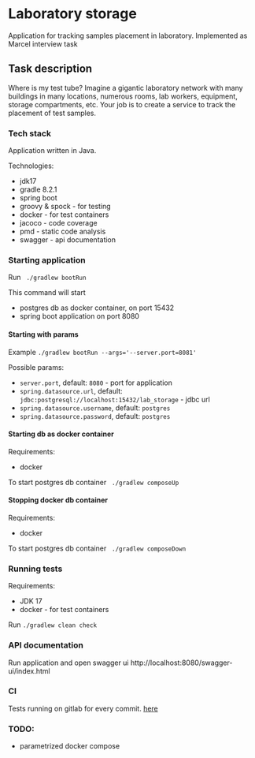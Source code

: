 # Laboratory storage
Application for tracking samples placement in laboratory. Implemented as Marcel interview task

## Task description
Where is my test tube?
Imagine a gigantic laboratory network with many buildings in many locations, numerous rooms, lab workers, equipment, storage compartments, etc.
Your job is to create a service to track the placement of test samples.

### Tech stack
Application written in Java.

Technologies:
- jdk17
- gradle 8.2.1
- spring boot
- groovy & spock - for testing
- docker - for test containers
- jacoco - code coverage
- pmd - static code analysis
- swagger - api documentation

### Starting application
Run ``` ./gradlew bootRun```

This command will start
- postgres db as docker container, on port 15432
- spring boot application on port 8080

#### Starting with params
Example ```./gradlew bootRun --args='--server.port=8081'```

Possible params:
- `server.port`, default: `8080` - port for application
- `spring.datasource.url`, default: `jdbc:postgresql://localhost:15432/lab_storage` - jdbc url
- `spring.datasource.username`, default: `postgres`
- `spring.datasource.password`, default: `postgres`

#### Starting db as docker container
Requirements:
- docker

To start postgres db container
``` ./gradlew composeUp```

#### Stopping docker db container
Requirements:
- docker

To start postgres db container
``` ./gradlew composeDown```

### Running tests
Requirements: 
- JDK 17
- docker - for test containers

Run `./gradlew clean check`

### API documentation
Run application and open swagger ui http://localhost:8080/swagger-ui/index.html

### CI
Tests running on gitlab for every commit. [here](https://gitlab.com/lab-job-interview/laboratory-storage/-/pipelines)

### TODO:
- parametrized docker compose
